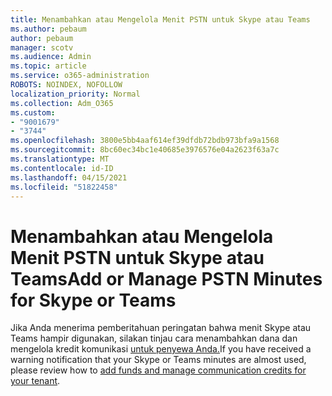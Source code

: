 ```yaml
---
title: Menambahkan atau Mengelola Menit PSTN untuk Skype atau Teams
ms.author: pebaum
author: pebaum
manager: scotv
ms.audience: Admin
ms.topic: article
ms.service: o365-administration
ROBOTS: NOINDEX, NOFOLLOW
localization_priority: Normal
ms.collection: Adm_O365
ms.custom:
- "9001679"
- "3744"
ms.openlocfilehash: 3800e5bb4aaf614ef39dfdb72bdb973bfa9a1568
ms.sourcegitcommit: 8bc60ec34bc1e40685e3976576e04a2623f63a7c
ms.translationtype: MT
ms.contentlocale: id-ID
ms.lasthandoff: 04/15/2021
ms.locfileid: "51822458"
---
```

# <a name="add-or-manage-pstn-minutes-for-skype-or-teams"></a><span data-ttu-id="f1c12-102">Menambahkan atau Mengelola Menit PSTN untuk Skype atau Teams</span><span class="sxs-lookup"><span data-stu-id="f1c12-102">Add or Manage PSTN Minutes for Skype or Teams</span></span>

<span data-ttu-id="f1c12-103">Jika Anda menerima pemberitahuan peringatan bahwa menit Skype atau Teams hampir digunakan, silakan tinjau cara menambahkan dana dan mengelola kredit komunikasi [untuk penyewa Anda.](https://docs.microsoft.com/microsoftteams/add-funds-and-manage-communications-credits)</span><span class="sxs-lookup"><span data-stu-id="f1c12-103">If you have received a warning notification that your Skype or Teams minutes are almost used, please review how to [add funds and manage communication credits for your tenant](https://docs.microsoft.com/microsoftteams/add-funds-and-manage-communications-credits).</span></span>
